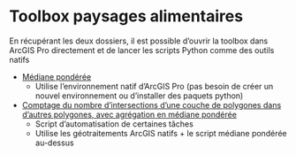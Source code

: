 # Toolbox paysages alimentaires

En récupérant les deux dossiers, il est possible d’ouvrir la toolbox dans ArcGIS Pro directement et de lancer les scripts Python comme des outils natifs

- [Médiane pondérée](Python/mediane_ponderee.py)
  - Utilise l’environnement natif d’ArcGIS Pro (pas besoin de créer un nouvel environnement ou d’installer des paquets python)
- [Comptage du nombre d’intersections d’une couche de polygones dans d’autres polygones, avec agrégation en médiane pondérée](Python/mediane_nb_isochrones.py)
  - Script d’automatisation de certaines tâches
  - Utilise les géotraitements ArcGIS natifs + le script médiane pondérée au-dessus
